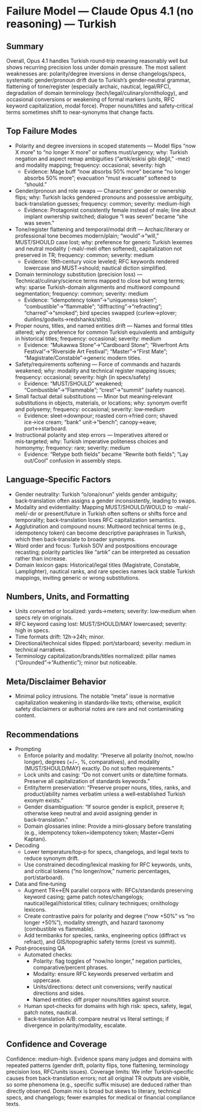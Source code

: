 # Failure Model — Claude Opus 4.1 (no reasoning) — Turkish

## Summary
Overall, Opus 4.1 handles Turkish round‑trip meaning reasonably well but shows recurring precision loss under domain pressure. The most salient weaknesses are: polarity/degree inversions in dense changelogs/specs, systematic gender/pronoun drift due to Turkish’s gender‑neutral grammar, flattening of tone/register (especially archaic, nautical, legal/RFC), degradation of domain terminology (tech/legal/culinary/ornithology), and occasional conversions or weakening of formal markers (units, RFC keyword capitalization, modal force). Proper nouns/titles and safety‑critical terms sometimes shift to near‑synonyms that change facts.

## Top Failure Modes
- Polarity and degree inversions in scoped statements — Model flips “now X more” to “no longer X more” or softens must/urgency; why: Turkish negation and aspect remap ambiguities (“artık/eskisi gibi değil,” -mez) and modality mapping; frequency: occasional; severity: high
  - Evidence: Mage buff “now absorbs 50% more” became “no longer absorbs 50% more”; evacuation “must evacuate” softened to “should.”
- Gender/pronoun and role swaps — Characters’ gender or ownership flips; why: Turkish lacks gendered pronouns and possessive ambiguity, back-translation guesses; frequency: common; severity: medium-high
  - Evidence: Protagonist consistently female instead of male; line about implant ownership switched; dialogue “I was seven” became “she was seven.”
- Tone/register flattening and temporal/modal drift — Archaic/literary or professional tone becomes modern/plain; “would”→“will,” MUST/SHOULD case lost; why: preference for generic Turkish lexemes and neutral modality (-malı/-meli often softened), capitalization not preserved in TR; frequency: common; severity: medium
  - Evidence: 19th‑century voice leveled; RFC keywords rendered lowercase and MUST→should; nautical diction simplified.
- Domain terminology substitution (precision loss) — Technical/culinary/science terms mapped to close but wrong terms; why: sparse Turkish-domain alignments and multiword compound segmentation; frequency: common; severity: medium
  - Evidence: “idempotency token”→“uniqueness token”; “combustible”→“flammable”; “diffracting”→“refracting”; “charred”→“smoked”; bird species swapped (curlew→plover; dunlins/godwits→redshanks/stilts).
- Proper nouns, titles, and named entities drift — Names and formal titles altered; why: preference for common Turkish equivalents and ambiguity in historical titles; frequency: occasional; severity: medium
  - Evidence: “Mukawwa Stone”→“Cardboard Stone”; “Riverfront Arts Festival”→“Riverside Art Festival”; “Master”→“First Mate”; “Magistrate/Constable”→generic modern titles.
- Safety/requirements softening — Force of commands and hazards weakened; why: modality and technical register mapping issues; frequency: occasional; severity: high (in specs/safety)
  - Evidence: “MUST/SHOULD” weakened; “Combustible”→“Flammable”; “crest”→“summit” (safety nuance).
- Small factual detail substitutions — Minor but meaning‑relevant substitutions in objects, materials, or locations; why: synonym overfit and polysemy; frequency: occasional; severity: low‑medium
  - Evidence: sleet→downpour; roasted corn→fried corn; shaved ice→ice cream; “bank” unit→“bench”; canopy→eave; port↔starboard.
- Instructional polarity and step errors — Imperatives altered or mis‑targeted; why: Turkish imperative politeness choices and homonymy; frequency: rare; severity: medium
  - Evidence: “Retype both fields” became “Rewrite both fields”; “Lay out/Cool” confusion in assembly steps.

## Language‑Specific Factors
- Gender neutrality: Turkish “o/ona/onun” yields gender ambiguity; back‑translation often assigns a gender inconsistently, leading to swaps.
- Modality and evidentiality: Mapping MUST/SHOULD/WOULD to -malı/-meli/-dır or present/future in Turkish often softens or shifts force and temporality; back‑translation loses RFC capitalization semantics.
- Agglutination and compound nouns: Multiword technical terms (e.g., idempotency token) can become descriptive paraphrases in Turkish, which then back‑translate to broader synonyms.
- Word order and focus: Turkish SOV and postpositions encourage recasting; polarity particles like “artık” can be interpreted as cessation rather than increase.
- Domain lexicon gaps: Historical/legal titles (Magistrate, Constable, Lamplighter), nautical ranks, and rare species names lack stable Turkish mappings, inviting generic or wrong substitutions.

## Numbers, Units, and Formatting
- Units converted or localized: yards→meters; severity: low‑medium when specs rely on originals.
- RFC keyword casing lost: MUST/SHOULD/MAY lowercased; severity: high in specs.
- Time formats drift: 12h→24h; minor.
- Directional/technical sides flipped: port/starboard; severity: medium in technical narratives.
- Terminology capitalization/brands/titles normalized: pillar names (“Grounded”→“Authentic”); minor but noticeable.

## Meta/Disclaimer Behavior
- Minimal policy intrusions. The notable “meta” issue is normative capitalization weakening in standards‑like texts; otherwise, explicit safety disclaimers or authorial notes are rare and not contaminating content.

## Recommendations
- Prompting
  - Enforce polarity and modality: “Preserve all polarity (no/not, now/no longer), degrees (+/−, %, comparatives), and modality (MUST/SHOULD/MAY) exactly. Do not soften requirements.”
  - Lock units and casing: “Do not convert units or date/time formats. Preserve all capitalization of standards keywords.”
  - Entity/term preservation: “Preserve proper nouns, titles, ranks, and product/ability names verbatim unless a well‑established Turkish exonym exists.”
  - Gender disambiguation: “If source gender is explicit, preserve it; otherwise keep neutral and avoid assigning gender in back‑translation.”
  - Domain glossaries inline: Provide a mini‑glossary before translating (e.g., idempotency token=idempotency token; Master=Gemi Kaptanı).
- Decoding
  - Lower temperature/top‑p for specs, changelogs, and legal texts to reduce synonym drift.
  - Use constrained decoding/lexical masking for RFC keywords, units, and critical tokens (“no longer/now,” numeric percentages, port/starboard).
- Data and fine‑tuning
  - Augment TR↔EN parallel corpora with: RFCs/standards preserving keyword casing; game patch notes/changelogs; nautical/legal/historical titles; culinary techniques; ornithology lexicons.
  - Create contrastive pairs for polarity and degree (“now +50%” vs “no longer +50%”), modality strength, and hazard taxonomy (combustible vs flammable).
  - Add termbanks for species, ranks, engineering optics (diffract vs refract), and GIS/topographic safety terms (crest vs summit).
- Post‑processing QA
  - Automated checks:
    - Polarity: flag toggles of “now/no longer,” negation particles, comparative/percent phrases.
    - Modality: ensure RFC keywords preserved verbatim and uppercase.
    - Units/directions: detect unit conversions; verify nautical directions and sides.
    - Named entities: diff proper nouns/titles against source.
  - Human spot‑checks for domains with high risk: specs, safety, legal, patch notes, nautical.
  - Back‑translation A/B: compare neutral vs literal settings; if divergence in polarity/modality, escalate.

## Confidence and Coverage
Confidence: medium-high. Evidence spans many judges and domains with repeated patterns (gender drift, polarity flips, tone flattening, terminology precision loss, RFC/units issues). Coverage limits: We infer Turkish‑specific causes from back‑translation errors; not all original TR outputs are visible, so some phenomena (e.g., specific suffix misuse) are deduced rather than directly observed. Domain mix is broad but skews to literary, technical specs, and changelogs; fewer examples for medical or financial compliance texts.